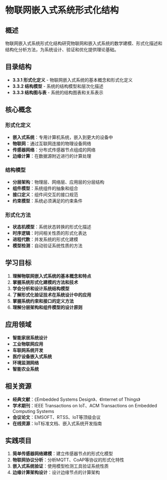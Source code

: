 # 物联网嵌入式系统形式化结构

## 概述

物联网嵌入式系统形式化结构研究物联网和嵌入式系统的数学建模、形式化描述和结构化分析方法，为系统设计、验证和优化提供理论基础。

## 目录结构

- **3.3.1 形式化定义** - 物联网嵌入式系统的基本概念和形式化定义
- **3.3.2 结构模型** - 系统的结构模型和层次化描述
- **3.3.3 结构图与表** - 系统的结构图表和关系表示

## 核心概念

### 形式化定义

- **嵌入式系统**：专用计算机系统，嵌入到更大的设备中
- **物联网**：通过互联网连接的物理设备网络
- **传感器网络**：分布式传感器节点组成的网络
- **边缘计算**：在数据源附近进行的计算处理

### 结构模型

- **分层架构**：物理层、网络层、应用层的分层结构
- **组件模型**：系统组件的抽象和组合
- **接口定义**：组件间交互的接口规范
- **约束模型**：系统必须满足的约束条件

### 形式化方法

- **状态机模型**：系统状态转换的形式化描述
- **时序逻辑**：时间相关性质的形式化表达
- **进程代数**：并发系统的形式化建模
- **模型检测**：自动验证系统性质的方法

## 学习目标

1. **理解物联网嵌入式系统的基本概念和特点**
2. **掌握系统形式化建模的方法和技术**
3. **学会分析和设计系统结构模型**
4. **了解形式化验证技术在系统设计中的应用**
5. **掌握系统约束和接口的定义方法**
6. **理解分层架构和组件模型的设计原则**

## 应用领域

- **智能家居系统设计**
- **工业物联网应用**
- **车联网系统开发**
- **医疗设备嵌入式系统**
- **环境监测网络**
- **智能农业系统**

## 相关资源

- **经典文献**：《Embedded Systems Design》、《Internet of Things》
- **学术期刊**：IEEE Transactions on IoT、ACM Transactions on Embedded Computing Systems
- **会议论文**：EMSOFT、RTSS、IoT等顶级会议
- **在线资源**：IoT标准文档、嵌入式系统开发指南

## 实践项目

1. **简单传感器网络建模**：建立传感器节点的形式化模型
2. **物联网协议分析**：分析MQTT、CoAP等协议的形式化特性
3. **嵌入式系统验证**：使用模型检测工具验证系统性质
4. **边缘计算架构设计**：设计边缘节点的计算架构
